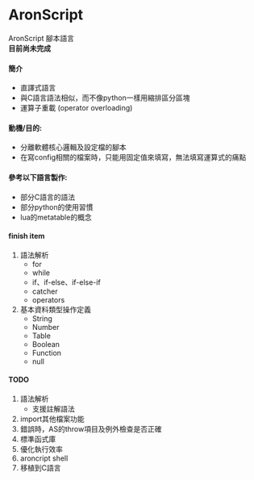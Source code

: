 AronScript
================
AronScript 腳本語言
<br/><strong>目前尚未完成</strong>

#### 簡介
* 直譯式語言
* 與C語言語法相似，而不像python一樣用縮排區分區塊
* 運算子重載 (operator overloading)

#### 動機/目的:
* 分離軟體核心邏輯及設定檔的腳本
* 在寫config相關的檔案時，只能用固定值來填寫，無法填寫運算式的痛點

#### 參考以下語言製作:
* 部分C語言的語法
* 部分python的使用習慣
* lua的metatable的概念


#### finish item
1. 語法解析
   * for
   * while
   * if、if-else、if-else-if
   * catcher
   * operators
2. 基本資料類型操作定義
   * String
   * Number
   * Table
   * Boolean
   * Function
   * null

#### TODO
1. 語法解析
   * 支援註解語法
2. import其他檔案功能
3. 錯誤時，AS的throw項目及例外檢查是否正確
4. 標準函式庫
5. 優化執行效率
6. aroncript shell
7. 移植到C語言
